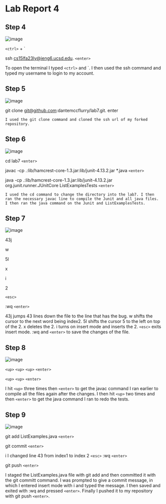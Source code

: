 # Lab Report 4

## Step 4
![image](https://github.com/dantemccflurry/-cse15l-lab-reports/assets/130246353/00a6f860-63b1-4ee6-afc7-9b93167f064f)

`<ctrl>` + `
 
ssh cs15lfa23ly@ieng6.ucsd.edu. `<enter>`

To open the terminal I typed `<ctrl>` and `. I then used the ssh command and typed my username to login to my account.

## Step 5

![image](https://github.com/dantemccflurry/-cse15l-lab-reports/assets/130246353/6aedc55d-b73d-4cfb-92f1-0d208edb1780)

git clone git@github.com:dantemccflurry/lab7.git. enter


`I used the git clone command and cloned the ssh url of my forked repository. `

## Step 6


![image](https://github.com/dantemccflurry/-cse15l-lab-reports/assets/130246353/b643a98f-9584-451c-9519-86c81ed58b87)





cd lab7 `<enter>`

javac -cp .:lib/hamcrest-core-1.3.jar:lib/junit-4.13.2.jar *.java `<enter>`

java -cp .:lib/hamcrest-core-1.3.jar:lib/junit-4.13.2.jar org.junit.runner.JUnitCore ListExamplesTests `<enter>`




`I used the cd command to change the directory into the lab7. I then ran the necessary javac line to compile the Junit and all java files. I then ran the java command on the Junit and ListExamplesTests.`

## Step 7

![image](https://github.com/dantemccflurry/-cse15l-lab-reports/assets/130246353/c26df563-ff8a-4c7f-902a-de9e6239d222)


43j

w

5l

x

i

2

`<esc>`

:wq `<enter>`


43j jumps 43 lines down the file to the line that has the bug. w shifts the cursor to the next word being index2. 5l shifts the cursor 5 to the left on top of the 2. x deletes the 2. i turns on insert mode and inserts the 2.
`<esc>` exits insert mode. :wq and `<enter>` to save the changes of the file.

## Step 8

![image](https://github.com/dantemccflurry/-cse15l-lab-reports/assets/130246353/01fda982-9c45-4d1b-aca5-a8b13427a625)


`<up>` `<up>` `<up>` `<enter>`
  
`<up>` `<up>` `<enter>`


I hit `<up>` three times then `<enter>` to get the javac command I ran earlier to compile all the files again after the changes. I then hit `<up>` two times and then `<enter>` to get the java command I ran to redo the tests.

## Step 9

![image](https://github.com/dantemccflurry/-cse15l-lab-reports/assets/130246353/4ed48578-d4d7-4b0a-b46b-bbc6cf15b2e2)


git add ListExamples.java `<enter>`

git commit `<enter>`

i I changed line 43 from index1 to index 2 `<esc>` :wq `<enter>`

git push `<enter>`


I staged the ListExamples.java file with git add and then committed it with the git committ command. I was prompted to give a commit message, in which I entered insert mode with i and typed the message. I then saved and
exited with :wq and pressed `<enter>`. Finally I pushed it to my repository with git push `<enter>`.



